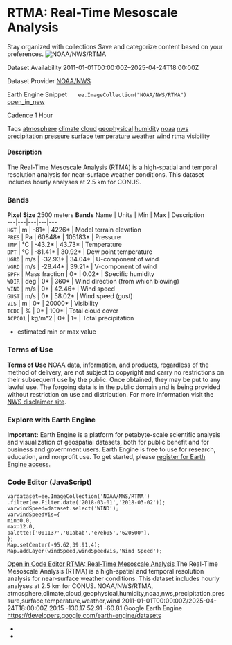  
#  RTMA: Real-Time Mesoscale Analysis 
Stay organized with collections  Save and categorize content based on your preferences. 
![NOAA/NWS/RTMA](https://developers.google.com/earth-engine/datasets/images/NOAA/NOAA_NWS_RTMA_sample.png) 

Dataset Availability
    2011-01-01T00:00:00Z–2025-04-24T18:00:00Z 

Dataset Provider
     [ NOAA/NWS ](https://www.nco.ncep.noaa.gov/pmb/products/rtma/) 

Earth Engine Snippet
     `    ee.ImageCollection("NOAA/NWS/RTMA")   ` [ open_in_new ](https://code.earthengine.google.com/?scriptPath=Examples:Datasets/NOAA/NOAA_NWS_RTMA) 

Cadence
    1 Hour 

Tags
     [atmosphere](https://developers.google.com/earth-engine/datasets/tags/atmosphere) [climate](https://developers.google.com/earth-engine/datasets/tags/climate) [cloud](https://developers.google.com/earth-engine/datasets/tags/cloud) [geophysical](https://developers.google.com/earth-engine/datasets/tags/geophysical) [humidity](https://developers.google.com/earth-engine/datasets/tags/humidity) [noaa](https://developers.google.com/earth-engine/datasets/tags/noaa) [nws](https://developers.google.com/earth-engine/datasets/tags/nws) [precipitation](https://developers.google.com/earth-engine/datasets/tags/precipitation) [pressure](https://developers.google.com/earth-engine/datasets/tags/pressure) [surface](https://developers.google.com/earth-engine/datasets/tags/surface) [temperature](https://developers.google.com/earth-engine/datasets/tags/temperature) [weather](https://developers.google.com/earth-engine/datasets/tags/weather) [wind](https://developers.google.com/earth-engine/datasets/tags/wind)
rtma
visibility
#### Description
The Real-Time Mesoscale Analysis (RTMA) is a high-spatial and temporal resolution analysis for near-surface weather conditions. This dataset includes hourly analyses at 2.5 km for CONUS.
### Bands
**Pixel Size** 2500 meters 
**Bands**
Name | Units | Min | Max | Description  
---|---|---|---|---  
`HGT` | m |  -81*  |  4226*  | Model terrain elevation  
`PRES` | Pa |  60848*  |  105183*  | Pressure  
`TMP` | °C |  -43.2*  |  43.73*  | Temperature  
`DPT` | °C |  -81.41*  |  30.92*  | Dew point temperature  
`UGRD` | m/s |  -32.93*  |  34.04*  | U-component of wind  
`VGRD` | m/s |  -28.44*  |  39.21*  | V-component of wind  
`SPFH` | Mass fraction |  0*  |  0.02*  | Specific humidity  
`WDIR` | deg |  0*  |  360*  | Wind direction (from which blowing)  
`WIND` | m/s |  0*  |  42.46*  | Wind speed  
`GUST` | m/s |  0*  |  58.02*  | Wind speed (gust)  
`VIS` | m |  0*  |  20000*  | Visibility  
`TCDC` | % |  0*  |  100*  | Total cloud cover  
`ACPC01` | kg/m^2 |  0*  |  1*  | Total precipitation  
* estimated min or max value 
### Terms of Use
**Terms of Use**
NOAA data, information, and products, regardless of the method of delivery, are not subject to copyright and carry no restrictions on their subsequent use by the public. Once obtained, they may be put to any lawful use. The forgoing data is in the public domain and is being provided without restriction on use and distribution. For more information visit the [NWS disclaimer site](https://www.weather.gov/disclaimer/).
### Explore with Earth Engine
**Important:** Earth Engine is a platform for petabyte-scale scientific analysis and visualization of geospatial datasets, both for public benefit and for business and government users. Earth Engine is free to use for research, education, and nonprofit use. To get started, please [register for Earth Engine access.](https://console.cloud.google.com/earth-engine)
### Code Editor (JavaScript)
```
vardataset=ee.ImageCollection('NOAA/NWS/RTMA')
.filter(ee.Filter.date('2018-03-01','2018-03-02'));
varwindSpeed=dataset.select('WIND');
varwindSpeedVis={
min:0.0,
max:12.0,
palette:['001137','01abab','e7eb05','620500'],
};
Map.setCenter(-95.62,39.91,4);
Map.addLayer(windSpeed,windSpeedVis,'Wind Speed');
```
[ Open in Code Editor ](https://code.earthengine.google.com/?scriptPath=Examples:Datasets/NOAA/NOAA_NWS_RTMA)
[ RTMA: Real-Time Mesoscale Analysis ](https://developers.google.com/earth-engine/datasets/catalog/NOAA_NWS_RTMA)
The Real-Time Mesoscale Analysis (RTMA) is a high-spatial and temporal resolution analysis for near-surface weather conditions. This dataset includes hourly analyses at 2.5 km for CONUS.
NOAA/NWS/RTMA, atmosphere,climate,cloud,geophysical,humidity,noaa,nws,precipitation,pressure,surface,temperature,weather,wind 
2011-01-01T00:00:00Z/2025-04-24T18:00:00Z
20.15 -130.17 52.91 -60.81 
Google Earth Engine
https://developers.google.com/earth-engine/datasets
  * [ ](https://doi.org/https://www.nco.ncep.noaa.gov/pmb/products/rtma/)
  * [ ](https://doi.org/https://developers.google.com/earth-engine/datasets/catalog/NOAA_NWS_RTMA)


